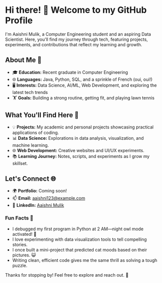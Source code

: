 # Hi there! 👋 Welcome to my GitHub Profile

I'm Aaishni Mulik, a Computer Engineering student and an aspiring Data Scientist. Here, you'll find my journey through tech, featuring projects, experiments, and contributions that reflect my learning and growth.

## About Me 🌟
- 🎓 **Education:** Recent graduate in Computer Engineering
- 🌐 **Languages:** Java, Python, SQL, and a sprinkle of French (oui, oui!)
- 🖥️ **Interests:** Data Science, AI/ML, Web Development, and exploring the latest tech trends
- 🏋️ **Goals:** Building a strong routine, getting fit, and playing lawn tennis

## What You'll Find Here 📂
- 💡 **Projects:** My academic and personal projects showcasing practical applications of coding.
- 📊 **Data Science:** Explorations in data analysis, visualization, and machine learning.
- 🌐 **Web Development:** Creative websites and UI/UX experiments.
- 📚 **Learning Journey:** Notes, scripts, and experiments as I grow my skillset.

## Let's Connect 🌐
- 🌍 **Portfolio:** Coming soon!
- 📫 **Email:** [aaishni123@example.com](mailto:aaishni123@gmail.com)
- 💼 **LinkedIn:** [Aaishni Mulik](https://www.linkedin.com/in/aaishni/)

### Fun Facts 🤩
- I debugged my first program in Python at 2 AM—night owl mode activated! 🦉
- I love experimenting with data visualization tools to tell compelling stories.
- I once built a mini-project that predicted cat moods based on their pictures. 😺
- Writing clean, efficient code gives me the same thrill as solving a tough puzzle.

Thanks for stopping by! Feel free to explore and reach out. 🚀
